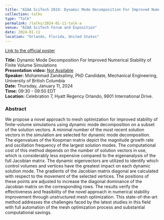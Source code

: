 ```yaml
---
title: "AIAA SciTech 2024: Dynamic Mode Decomposition For Improved Numerical Stability of Finite Volume Simulations"
collection: talks
type: "Talk"
permalink: /talks/2024-01-11-talk-a
venue: "AIAA SciTech Forum and Exposition"
date: 2024-01-11
location: "Orlando, Florida, United States"
---
```


[Link to the official poster](https://arc.aiaa.org/doi/10.2514/6.2024-1948)

**Title:** Dynamic Mode Decomposition For Improved Numerical Stability of Finite Volume Simulations \
**Presentation video:** [Not Available]() \
**Speaker:** Mohammad Zandsalimy, PhD Candidate, Mechanical Engineering, University of British Columbia \
**Date:**  Thursday, January 11, 2024 \
**Time:**  09:30 - 09:50 EDT \
**Location:** Celebration 7, Hyatt Regency Orlando, 9801 International Drive.

### Abstract
We propose a novel approach to mesh optimization for improved stability of finite-volume simulations using dynamic mode decomposition on a subset of the solution vectors. A minimal number of the most recent solution vectors in the simulation are selected for dynamic mode decomposition. The eigenvalues of the Koopman matrix depict the magnitude growth rate and oscillation frequency of the largest solution modes. The computational cost of this method depends on the number of solution vectors in use, which is considerably less expensive compared to the eigenanalysis of the full Jacobian matrix. The dynamic eigenvectors are utilized to identify which control volumes and vertices have the greatest impact on each dynamic solution mode. The gradients of the Jacobian matrix diagonal are calculated with respect to the movement of the selected vertices. The positions of these points are adjusted to increase the diagonal dominance of the Jacobian matrix on the corresponding rows. The results verify the effectiveness and feasibility of the novel approach in numerical stability improvement through unstructured mesh optimization. This state-of-the-art method addresses the challenges faced by the latest studies in this field with full automation of the mesh optimization process and substantial computational savings.